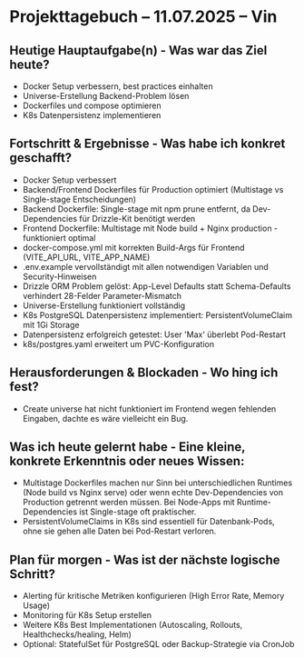 # Projekttagebuch – 11.07.2025 – Vin

## Heutige Hauptaufgabe(n) - Was war das Ziel heute?

- Docker Setup verbessern, best practices einhalten
- Universe-Erstellung Backend-Problem lösen
- Dockerfiles und compose optimieren
- K8s Datenpersistenz implementieren

## Fortschritt & Ergebnisse - Was habe ich konkret geschafft?

- Docker Setup verbessert
- Backend/Frontend Dockerfiles für Production optimiert (Multistage vs Single-stage Entscheidungen)
- Backend Dockerfile: Single-stage mit npm prune entfernt, da Dev-Dependencies für Drizzle-Kit benötigt werden
- Frontend Dockerfile: Multistage mit Node build + Nginx production - funktioniert optimal
- docker-compose.yml mit korrekten Build-Args für Frontend (VITE_API_URL, VITE_APP_NAME)
- .env.example vervollständigt mit allen notwendigen Variablen und Security-Hinweisen
- Drizzle ORM Problem gelöst: App-Level Defaults statt Schema-Defaults verhindert 28-Felder Parameter-Mismatch
- Universe-Erstellung funktioniert vollständig
- K8s PostgreSQL Datenpersistenz implementiert: PersistentVolumeClaim mit 1Gi Storage
- Datenpersistenz erfolgreich getestet: User 'Max' überlebt Pod-Restart
- k8s/postgres.yaml erweitert um PVC-Konfiguration

## Herausforderungen & Blockaden - Wo hing ich fest?

- Create universe hat nicht funktioniert im Frontend wegen fehlenden Eingaben, dachte es wäre vielleicht ein Bug.

## Was ich heute gelernt habe - Eine kleine, konkrete Erkenntnis oder neues Wissen:

- Multistage Dockerfiles machen nur Sinn bei unterschiedlichen Runtimes (Node build vs Nginx serve) oder wenn echte Dev-Dependencies von Production getrennt werden müssen. Bei Node-Apps mit Runtime-Dependencies ist Single-stage oft praktischer. 
- PersistentVolumeClaims in K8s sind essentiell für Datenbank-Pods, ohne sie gehen alle Daten bei Pod-Restart verloren.

## Plan für morgen - Was ist der nächste logische Schritt?

- Alerting für kritische Metriken konfigurieren (High Error Rate, Memory Usage)
- Monitoring für K8s Setup erstellen
- Weitere K8s Best Implementationen (Autoscaling, Rollouts, Healthchecks/healing, Helm)
- Optional: StatefulSet für PostgreSQL oder Backup-Strategie via CronJob